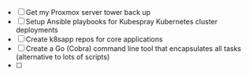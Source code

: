 
- [ ] Get my Proxmox server tower back up
- [ ] Setup Ansible playbooks for Kubespray Kubernetes cluster deployments
- [ ] Create k8sapp repos for core applications
- [ ] Create a Go (Cobra) command line tool that encapsulates all tasks (alternative to lots of scripts)
- [ ] 